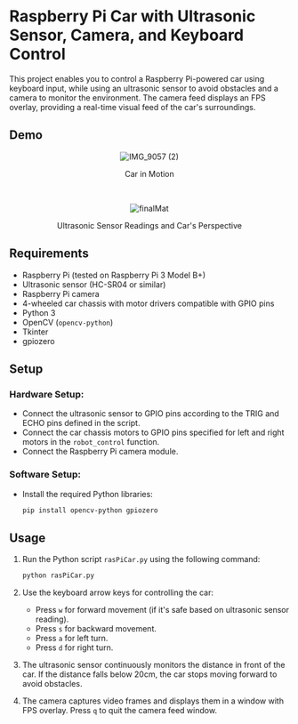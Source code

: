 # Raspberry Pi Car with Ultrasonic Sensor, Camera, and Keyboard Control

This project enables you to control a Raspberry Pi-powered car using keyboard input, while using an ultrasonic sensor to avoid obstacles and a camera to monitor the environment. The camera feed displays an FPS overlay, providing a real-time visual feed of the car's surroundings.

## Demo
<!--![carDemo](https://github.com/GurpreetSingh97/Raspberry-Pi-Car/assets/36395745/5415aa4a-6aba-48f6-ae4d-8b6b5c18ac01)-->
<!-- ![IMG_9057 (2)](https://github.com/user-attachments/assets/2391f06e-3984-49a7-96db-09955cc34d18)-->
<!-- ![finalMat](https://github.com/user-attachments/assets/57674fba-e75e-41b3-ad5c-82216553862f)-->
<!-- ![upperw](https://github.com/user-attachments/assets/2c5f1392-0ccd-47c5-a845-2e85be1c935a) -->

<p align="center">
  <img src="https://github.com/user-attachments/assets/2391f06e-3984-49a7-96db-09955cc34d18" alt="IMG_9057 (2)">
</p>
<p align="center">Car in Motion</p>

<br> <!-- Add a line break -->

<p align="center">
  <img src="https://github.com/user-attachments/assets/57674fba-e75e-41b3-ad5c-82216553862f" alt="finalMat">
</p>
<p align="center">Ultrasonic Sensor Readings and Car's Perspective</p>

## Requirements

- Raspberry Pi (tested on Raspberry Pi 3 Model B+)
- Ultrasonic sensor (HC-SR04 or similar)
- Raspberry Pi camera
- 4-wheeled car chassis with motor drivers compatible with GPIO pins
- Python 3
- OpenCV (`opencv-python`)
- Tkinter
- gpiozero

## Setup

### Hardware Setup:

- Connect the ultrasonic sensor to GPIO pins according to the TRIG and ECHO pins defined in the script.
- Connect the car chassis motors to GPIO pins specified for left and right motors in the `robot_control` function.
- Connect the Raspberry Pi camera module.

### Software Setup:

- Install the required Python libraries:

    ```bash
    pip install opencv-python gpiozero
    ```

## Usage

1. Run the Python script `rasPiCar.py` using the following command:

    ```bash
    python rasPiCar.py
    ```

2. Use the keyboard arrow keys for controlling the car:
   - Press `w` for forward movement (if it's safe based on ultrasonic sensor reading).
   - Press `s` for backward movement.
   - Press `a` for left turn.
   - Press `d` for right turn.

3. The ultrasonic sensor continuously monitors the distance in front of the car. If the distance falls below 20cm, the car stops moving forward to avoid obstacles.

4. The camera captures video frames and displays them in a window with FPS overlay. Press `q` to quit the camera feed window.

